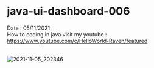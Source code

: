 # java-ui-dashboard-006
Date : 05/11/2021<br/>
How to coding in java
visit my youtube : https://www.youtube.com/c/HelloWorld-Raven/featured
<br/><br/>

![2021-11-05_202346](https://user-images.githubusercontent.com/58245926/140525621-1bb77ce3-707b-48c7-adad-a43a6c267dae.png)
